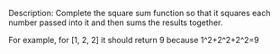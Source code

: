 Description:
Complete the square sum function so that it squares each number passed into it and then sums the results together.

For example, for [1, 2, 2] it should return 9 because 
1^2+2^2+2^2=9